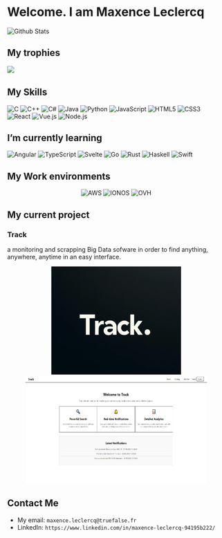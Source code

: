 # Welcome. I am Maxence Leclercq
![Github Stats](https://github-readme-stats.vercel.app/api?username=Cargaison&show_icons=true&theme=radical)
## My trophies
![](https://github-profile-trophy.vercel.app/?username=Cargaison&theme=radical&no-frame=false&no-bg=true&margin-w=4)

##  My Skills
![C](https://img.shields.io/badge/-C-000?style=flat&logo=C&logoColor=white&labelColor=A8B9CC)
![C++](https://img.shields.io/badge/-C++-000?style=flat&logo=Cplusplus&logoColor=white&labelColor=00599C)
![C#](https://img.shields.io/badge/-C%23-000?style=flat&logo=Csharp&logoColor=white&labelColor=239120)
![Java](https://img.shields.io/badge/-Java-000?style=flat&logo=Java&logoColor=white&labelColor=007396)
![Python](https://img.shields.io/badge/-Python-000?style=flat&logo=Python&logoColor=white&labelColor=306998)
![JavaScript](https://img.shields.io/badge/-JavaScript-000?style=flat&logo=JavaScript&logoColor=white&labelColor=F0DB4F)
![HTML5](https://img.shields.io/badge/-HTML5-000?style=flat&logo=HTML5&logoColor=white&labelColor=E34C26)
![CSS3](https://img.shields.io/badge/-CSS3-000?style=flat&logo=CSS3&logoColor=white&labelColor=1572B6)
![React](https://img.shields.io/badge/-React-000?style=flat&logo=React&logoColor=white&labelColor=61DBFB)
![Vue.js](https://img.shields.io/badge/-Vue.js-000?style=flat&logo=Vue.js&logoColor=white&labelColor=4FC08D)
![Node.js](https://img.shields.io/badge/-Node.js-000?style=flat&logo=Node.js&logoColor=white&labelColor=339933)
##  I’m currently learning
![Angular](https://img.shields.io/badge/-Angular-000?style=flat&logo=Angular&logoColor=white&labelColor=DD0031)
![TypeScript](https://img.shields.io/badge/-TypeScript-000?style=flat&logo=TypeScript&logoColor=white&labelColor=3178C6)
![Svelte](https://img.shields.io/badge/-Svelte-000?style=flat&logo=Svelte&logoColor=white&labelColor=FF3E00)
![Go](https://img.shields.io/badge/-Go-000?style=flat&logo=Go&logoColor=white&labelColor=00ADD8)
![Rust](https://img.shields.io/badge/-Rust-000?style=flat&logo=Rust&logoColor=white&labelColor=000000)
![Haskell](https://img.shields.io/badge/-Haskell-000?style=flat&logo=Haskell&logoColor=white&labelColor=5D4F85)
![Swift](https://img.shields.io/badge/-Swift-000?style=flat&logo=Swift&logoColor=white&labelColor=FA7343)
## My Work environments
<p align="center">
  <img src="https://img.shields.io/badge/-AWS-000?style=flat&logo=Amazon-AWS&logoColor=white&labelColor=232F3E" alt="AWS" style="height:50px; width:auto;">
  <img src="https://img.shields.io/badge/-IONOS-000?style=flat&logo=IONOS&logoColor=white&labelColor=003B89" alt="IONOS" style="height:50px; width:auto;">

  <img src="https://img.shields.io/badge/-OVH-000?style=flat&logo=OVH&logoColor=white&labelColor=123F6D" alt="OVH" style="height:50px; width:auto;">
</p>

##  My current project
<p align="center">
<h3>Track </h3>
a monitoring and scrapping Big Data sofware in order to find anything, anywhere, anytime in an easy interface.
</p>
<p align="center">
<img src="/images/ez.PNG" alt="Project Image" width="300" height="250">
<img src="/images/Capture.PNG" alt="Project Image" width="420" height="250">
</p>


##  Contact Me

* My email: `maxence.leclercq@truefalse.fr`
* LinkedIn: `https://www.linkedin.com/in/maxence-leclercq-94195b222/`
